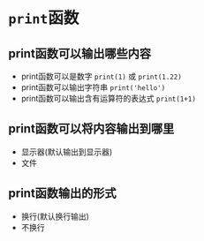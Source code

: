 # `print`函数

## print函数可以输出哪些内容

- print函数可以是数字 `print(1)` 或 `print(1.22)`
- print函数可以输出字符串 `print('hello')`
- print函数可以输出含有运算符的表达式 `print(1+1)`

## print函数可以将内容输出到哪里

- 显示器(默认输出到显示器)
- 文件

## print函数输出的形式

- 换行(默认换行输出)
- 不换行
